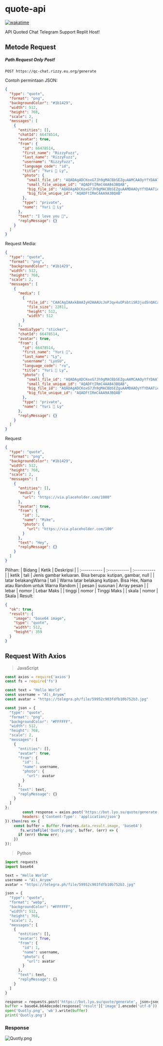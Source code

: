 # quote-api

[![wakatime](https://wakatime.com/badge/github/LyoSU/quote-api.svg)](https://wakatime.com/badge/github/LyoSU/quote-api)

API Quoted Chat Telegram Support Replit Host!

## Metode Request
##### Path Request Only Post!
```https
POST https://qc-chat.rizzy.eu.org/generate
```

Contoh permintaan JSON:
```json
{
  "type": "quote",
  "format": "png",
  "backgroundColor": "#1b1429",
  "width": 512,
  "height": 768,
  "scale": 2,
  "messages": [
    {
      "entities": [],
      "chatId": 66478514,
      "avatar": true,
      "from": {
        "id": 66478514,
        "first_name": "RizzyFuzz",
        "last_name": "RizzyFuzz",
        "username": "RizzyFuzz",
        "language_code": "id",
        "title": "Yuri 💜 Ly",
        "photo": {
          "small_file_id": "AQADAgADCKoxG7Jh9gMACBbSEZguAAMCAAOyYfYDAATieVimvJOu7M43BQABHgQ",
          "small_file_unique_id": "AQADFtIRmC4AA843BQAB",
          "big_file_id": "AQADAgADCKoxG7Jh9gMACBbSEZguAAMDAAOyYfYDAATieVimvJOu7NA3BQABHgQ",
          "big_file_unique_id": "AQADFtIRmC4AA9A3BQAB"
        },
        "type": "private",
        "name": "Yuri 💜 Ly"
      },
      "text": "I love you 💜",
      "replyMessage": {}
    }
  ]
}
```

Request Media:
```json
{
  "type": "quote",
  "format": "png",
  "backgroundColor": "#1b1429",
  "width": 512,
  "height": 768,
  "scale": 2,
  "messages": [
    {
      "media": [
        {
          "file_id": "CAACAgIAAxkBAAIyH2AAAUcJoPJqv4uOPabtiSR3judSnQACaQEAAiI3jgQe29BUaNTqrx4E",
          "file_size": 22811,
          "height": 512,
          "width": 512
        }
      ],
      "mediaType": "sticker",
      "chatId": 66478514,
      "avatar": true,
      "from": {
        "id": 66478514,
        "first_name": "Yuri 💜",
        "last_name": "Ly",
        "username": "LyoSU",
        "language_code": "ru",
        "title": "Yuri 💜 Ly",
        "photo": {
          "small_file_id": "AQADAgADCKoxG7Jh9gMACBbSEZguAAMCAAOyYfYDAATieVimvJOu7M43BQABHgQ",
          "small_file_unique_id": "AQADFtIRmC4AA843BQAB",
          "big_file_id": "AQADAgADCKoxG7Jh9gMACBbSEZguAAMDAAOyYfYDAATieVimvJOu7NA3BQABHgQ",
          "big_file_unique_id": "AQADFtIRmC4AA9A3BQAB"
        },
        "type": "private",
        "name": "Yuri 💜 Ly"
      },
      "replyMessage": {}
    }
  ]
}
```

Request
```json
{
  "type": "quote",
  "format": "png",
  "backgroundColor": "#1b1429",
  "width": 512,
  "height": 768,
  "scale": 2,
  "messages": [
    {
      "entities": [],
      "media": {
        "url": "https://via.placeholder.com/1000"
      },
      "avatar": true,
      "from": {
        "id": 1,
        "name": "Mike",
        "photo": {
          "url": "https://via.placeholder.com/100"
        }
      },
      "text": "Hey",
      "replyMessage": {}
    }
  ]
}
```

Pilihan: | Bidang | Ketik | Deskripsi | | :----------- | :----------- | :----------- | | ketik | tali | Jenis gambar keluaran. Bisa berupa: kutipan, gambar, null | | latar belakangWarna | tali | Warna latar belakang kutipan. Bisa Hex, Nama atau Random untuk Warna Random | | pesan | susunan | Array pesan | | lebar | nomor | Lebar Maks | | tinggi | nomor | Tinggi Maks | | skala | nomor | Skala | 
Result:

```json
{
  "ok": true,
  "result": {
    "image": "base64 image",
    "type": "quote",
    "width": 512,
    "height": 359
  }
}

```

## Request With Axios
> JavaScript
```js
const axios = require('axios')
const fs = require('fs')

const text = "Hello World"
const username = "Alι_Aryαɴ"
const avatar = "https://telegra.ph/file/59952c903fdfb10b752b3.jpg"

const json = {
  "type": "quote",
  "format": "png",
  "backgroundColor": "#FFFFFF",
  "width": 512,
  "height": 768,
  "scale": 2,
  "messages": [
    {
      "entities": [],
      "avatar": true,
      "from": {
        "id": 1,
        "name": username,
        "photo": {
          "url": avatar
        }
      },
      "text": text,
      "replyMessage": {}
    }
  ]
};
        const response = axios.post('https://bot.lyo.su/quote/generate', json, {
        headers: {'Content-Type': 'application/json'}
}).then(res => {
    const buffer = Buffer.from(res.data.result.image, 'base64')
       fs.writeFile('Quotly.png', buffer, (err) => {
      if (err) throw err;
    })
});
```

> Python
```py
import requests
import base64

text = "Hello World"
username = "Alι_Aryαɴ" 
avatar = "https://telegra.ph/file/59952c903fdfb10b752b3.jpg"

json = {
  "type": "quote",
  "format": "webp",
  "backgroundColor": "#FFFFFF",
  "width": 512,
  "height": 768,
  "scale": 2,
  "messages": [
    {
      "entities": [],
      "avatar": True,
      "from": {
        "id": 1,
        "name": username,
        "photo": {
          "url": avatar
        }
      },
      "text": text,
      "replyMessage": {}
    }
  ]
}

response = requests.post('https://bot.lyo.su/quote/generate', json=json).json()
buffer = base64.b64decode(response['result']['image'].encode('utf-8'))
open('Quotly.png', 'wb').write(buffer)
print('Quotly.png')
```
### Response

![Quotly.png](assets/Quotly.png)
